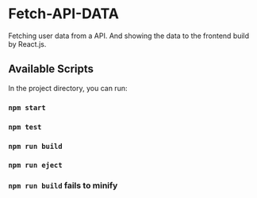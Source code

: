 # Fetch-API-DATA
Fetching user data from a API. And showing the data to the frontend build by React.js.



## Available Scripts

In the project directory, you can run:

### `npm start`

### `npm test`

### `npm run build`

### `npm run eject`

### `npm run build` fails to minify
